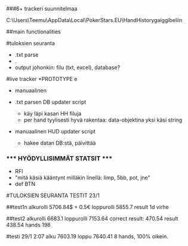 ###6+ trackeri suunnitelmaa

C:\Users\Teemu\AppData\Local\PokerStars.EU\HandHistorygaiggibeliin


##main functionalities

#tuloksien seuranta
- .txt parse
- .
- output johonkin: filu (txt, excel), database?

#live tracker
*PROTOTYPE e
- manuaalinen
- .txt parsen DB updater script
	* käy läpi kasan HH filuja
	* per hand tyylisesti hyvä rakentaa: data-objektina yksi käsi string

- manuaalinen HUD updater script
	* hakee datan DB:stä, päivittää



### *** HYÖDYLLISIMMÄT STATSIT ***

- RFI
- "mitä käsiä kääntynt milläkin linellä: limp, 5bb, pot, jne"
- def BTN






#TULOKSIEN SEURANTA TESTIT 23/1


##test1n
alkurolli 5706.84$ + 0.5€
loppurolli 5855.7
result 1d virhe

##test2
alkurolli 6683.1
loppurolli 7153.64
correct result: 470.54
result 438.54
hands 198

#testi 29/1 2:07
alku 7603.19
loppu 7640.41
8 hands, 100% oikein.



